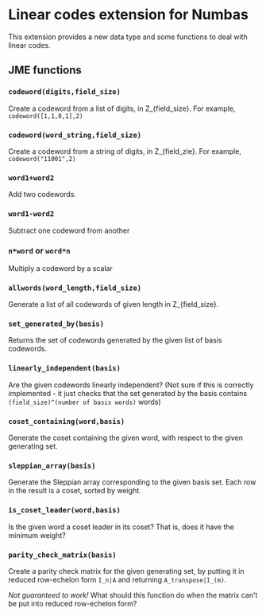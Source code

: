 Linear codes extension for Numbas
==========================

This extension provides a new data type and some functions to deal with linear codes.

JME functions
-------------

### `codeword(digits,field_size)`

Create a codeword from a list of digits, in Z_{field_size}. For example, `codeword([1,1,0,1],2)`

### `codeword(word_string,field_size)`

Create a codeword from a string of digits, in Z_{field_zie}. For example, `codeword("11001",2)`

### `word1+word2`

Add two codewords. 

### `word1-word2`

Subtract one codeword from another

### `n*word` or `word*n`

Multiply a codeword by a scalar

### `allwords(word_length,field_size)`

Generate a list of all codewords of given length in Z_{field_size}.

### `set_generated_by(basis)`

Returns the set of codewords generated by the given list of basis codewords.

### `linearly_independent(basis)`

Are the given codewords linearly independent? (Not sure if this is correctly implemented - it just checks that the set generated by the basis contains `(field_size)^(number of basis words)` words)

### `coset_containing(word,basis)`

Generate the coset containing the given word, with respect to the given generating set.

### `sleppian_array(basis)`

Generate the Sleppian array corresponding to the given basis set. Each row in the result is a coset, sorted by weight.

### `is_coset_leader(word,basis)`

Is the given word a coset leader in its coset? That is, does it have the minimum weight?

### `parity_check_matrix(basis)`

Create a parity check matrix for the given generating set, by putting it in reduced row-echelon form `I_n|A` and returning `A_transpose|I_(m)`.

*Not guaranteed to work!* What should this function do when the matrix can't be put into reduced row-echelon form?
